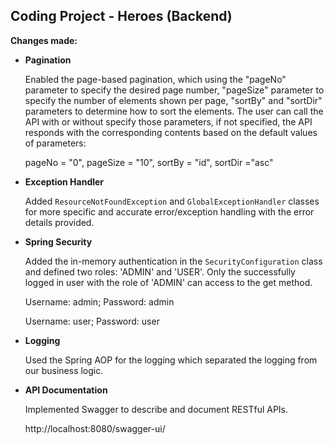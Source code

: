 ## Coding Project - Heroes (Backend)

**Changes made:**

- **Pagination**

  Enabled the page-based pagination, which using the "pageNo" parameter to specify the desired page number, "pageSize" parameter to specify the number of elements shown per page, "sortBy" and "sortDir" parameters to determine how to sort the elements. The user can call the API with or without specify those parameters, if not specified, the API responds with the corresponding contents based on the default values of parameters:

  pageNo = "0", pageSize = "10", sortBy = "id", sortDir ="asc"

- **Exception Handler**

  Added `ResourceNotFoundException` and `GlobalExceptionHandler` classes for more specific and accurate error/exception handling with the error details provided.

- **Spring Security**

  Added the in-memory authentication in the `SecurityConfiguration` class and defined two roles: 'ADMIN' and 'USER'. Only the successfully logged in user with the role of 'ADMIN' can access to the get method. 

  Username: admin; Password: admin

   Username: user; Password: user

- **Logging**

  Used the Spring AOP for the logging which separated the logging from our business logic.

- **API Documentation**

  Implemented Swagger to describe and document RESTful APIs.

  http://localhost:8080/swagger-ui/